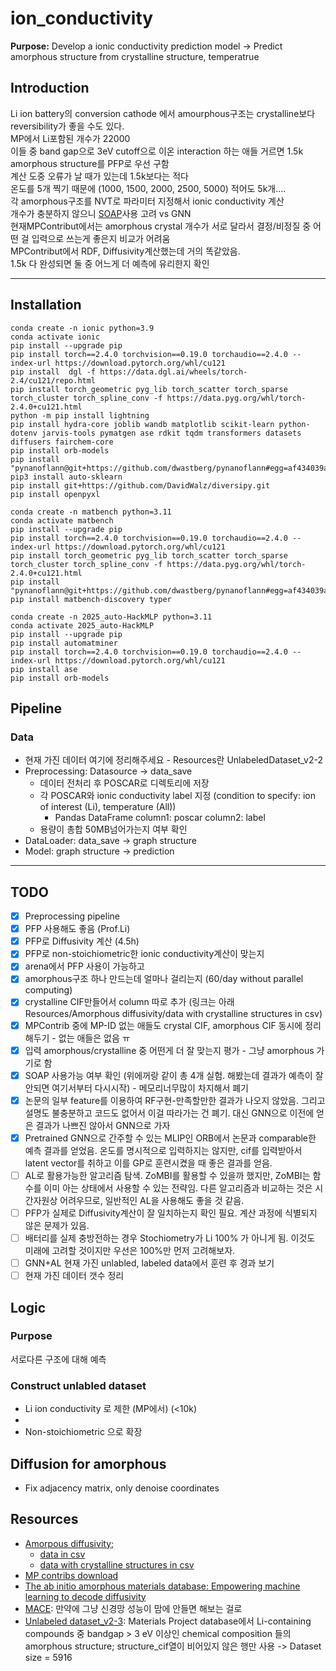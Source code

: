 # ion_conductivity   
**Purpose:** Develop a ionic conductivity prediction model $\rightarrow$ Predict amorphous structure from crystalline structure, temperatrue

## Introduction
Li ion battery의 conversion cathode 에서 amourphous구조는 crystalline보다 reversibility가 좋을 수도 있다.   
MP에서 Li포함된 개수가 22000   
이들 중 band gap으로 3eV cutoff으로 이온 interaction 하는 애들 거르면 1.5k   
amorphous structure를 PFP로 우선 구함   
계산 도중 오류가 날 때가 있는데 1.5k보다는 적다   
온도를 5개 찍기 때문에 (1000, 1500, 2000, 2500, 5000) 적어도 5k개....   
각 amorphous구조를 NVT로 파라미터 지정해서 ionic conductivity 계산   
개수가 충분하지 않으니 [SOAP](https://singroup.github.io/dscribe/1.0.x/tutorials/descriptors/soap.html)사용 고려 vs GNN   
현재MPContribut에서는 amorphous crystal 개수가 서로 달라서 결정/비정질 중 어떤 걸 입력으로 쓰는게 좋은지 비교가 어려움   
MPContribut에서 RDF, Diffusivity계산했는데 거의 똑같았음.   
1.5k 다 완성되면 둘 중 어느게 더 예측에 유리한지 확인   

-----------
## Installation
```
conda create -n ionic python=3.9
conda activate ionic
pip install --upgrade pip
pip install torch==2.4.0 torchvision==0.19.0 torchaudio==2.4.0 --index-url https://download.pytorch.org/whl/cu121
pip install  dgl -f https://data.dgl.ai/wheels/torch-2.4/cu121/repo.html
pip install torch_geometric pyg_lib torch_scatter torch_sparse torch_cluster torch_spline_conv -f https://data.pyg.org/whl/torch-2.4.0+cu121.html
python -m pip install lightning
pip install hydra-core joblib wandb matplotlib scikit-learn python-dotenv jarvis-tools pymatgen ase rdkit tqdm transformers datasets diffusers fairchem-core
pip install orb-models
pip install "pynanoflann@git+https://github.com/dwastberg/pynanoflann#egg=af434039ae14bedcbb838a7808924d6689274168"
pip3 install auto-sklearn
pip install git+https://github.com/DavidWalz/diversipy.git
pip install openpyxl
```

```
conda create -n matbench python=3.11
conda activate matbench
pip install --upgrade pip
pip install torch==2.4.0 torchvision==0.19.0 torchaudio==2.4.0 --index-url https://download.pytorch.org/whl/cu121
pip install torch_geometric pyg_lib torch_scatter torch_sparse torch_cluster torch_spline_conv -f https://data.pyg.org/whl/torch-2.4.0+cu121.html
pip install "pynanoflann@git+https://github.com/dwastberg/pynanoflann#egg=af434039ae14bedcbb838a7808924d6689274168"
pip install matbench-discovery typer
```

```
conda create -n 2025_auto-HackMLP python=3.11
conda activate 2025_auto-HackMLP
pip install --upgrade pip
pip install automatminer
pip install torch==2.4.0 torchvision==0.19.0 torchaudio==2.4.0 --index-url https://download.pytorch.org/whl/cu121
pip install ase
pip install orb-models
```


## Pipeline
### Data
- 현재 가진 데이터 여기에 정리해주세요 - Resources란 UnlabeledDataset_v2-2
- Preprocessing: Datasource $\rightarrow$ data_save
  - 데이터 전처리 후 POSCAR로 디렉토리에 저장
  - 각 POSCAR와 ionic conductivity label 지정 (condition to specify: ion of interest (Li), temperature (All))
    - Pandas DataFrame column1: poscar column2: label
  - 용량이 총합 50MB넘어가는지 여부 확인
- DataLoader: data_save  $\rightarrow$ graph structure
- Model: graph structure $\rightarrow$ prediction

-------------------
## TODO
- [x] Preprocessing pipeline
- [x] PFP 사용해도 좋음 (Prof.Li)
- [x] PFP로 Diffusivity 계산 (4.5h)
- [x] PFP로 non-stoichiometric한 ionic conductivity계산이 맞는지
- [x] arena에서 PFP 사용이 가능하고
- [x] amorphous구조 하나 만드는데 얼마나 걸리는지 (60/day without parallel computing)
- [x] crystalline CIF만들어서 column 따로 추가 (링크는 아래 Resources/Amorphous diffusivity/data with crystalline structures in csv)
- [x] MPContrib 중에 MP-ID 없는 애들도 crystal CIF, amorphous CIF 동시에 정리해두기 - 없는 애들은 없음 ㅠ
- [x] 입력 amorphous/crystalline 중 어떤게 더 잘 맞는지 평가 - 그냥 amorphous 가기로 함
- [x] SOAP 사용가능 여부 확인 (위에꺼랑 같이 총 4개 실험. 해봤는데 결과가 예측이 잘 안되면 여기서부터 다시시작) - 메모리너무많이 차지해서 폐기
- [x] 논문의 일부 feature를 이용하여 RF구현-만족할만한 결과가 나오지 않았음. 그리고 설명도 불충분하고 코드도 없어서 이걸 따라가는 건 폐기. 대신 GNN으로 이전에 얻은 결과가 나쁘진 않아서 GNN으로 가자
- [x] Pretrained GNN으로 간주할 수 있는 MLIP인 ORB에서 논문과 comparable한 예측 결과를 얻었음. 온도를 명시적으로 입력하지는 않지만, cif를 입력받아서 latent vector를 취하고 이를 GP로 훈련시켰을 때 좋은 결과를 얻음.
- [ ] AL로 활용가능한 알고리즘 탐색. ZoMBI를 활용할 수 있을까 했지만, ZoMBI는 함수를 이미 아는 상태에서 사용할 수 있는 전략임. 다른 알고리즘과 비교하는 것은 시간자원상 어려우므로, 일반적인 AL을 사용해도 좋을 것 같음.
- [ ] PFP가 실제로 Diffusivity계산이 잘 일치하는지 확인 필요. 계산 과정에 식별되지 않은 문제가 있음.
- [ ] 배터리를 실제 충방전하는 경우 Stochiometry가 Li 100% 가 아니게 됨. 이것도 미래에 고려할 것이지만 우선은 100%만 먼저 고려해보자.
- [ ] GNN+AL 현재 가진 unlabled, labeled data에서 훈련 후 경과 보기
- [ ] 현재 가진 데이터 갯수 정리

## Logic
### Purpose
서로다른 구조에 대해 예측

### Construct unlabled dataset
- Li ion conductivity 로 제한 (MP에서) (<10k)
- 
- Non-stoichiometric 으로 확장

## Diffusion for amorphous
- Fix adjacency matrix, only denoise coordinates


## Resources
- [Amorpous diffusivity](https://contribs.materialsproject.org/projects/amorphous_diffusivity);
  - [data in csv](https://drive.google.com/file/d/1KZn4WD3NLvlD1lr4PGvCBqZ80Syk5Vzr/view?usp=sharing)
  - [data with crystalline structures in csv](https://drive.google.com/file/d/1-2YsXG4ezZaHTZsnm3l2swgVw0LO7kDI/view?usp=sharing)
- [MP contribs download](https://docs.materialsproject.org/downloading-data/query-and-download-contributed-data)
- [The ab initio amorphous materials database: Empowering machine learning to decode diffusivity](https://ar5iv.labs.arxiv.org/html/2402.00177)
- [MACE](https://github.com/ACEsuit/mace?tab=readme-ov-file): 만약에 그냥 신경망 성능이 맘에 안들면 해보는 걸로
- [Unlabeled dataset_v2-3](https://drive.google.com/file/d/1CWYRfr1rtdcT_47mr2OixCXEGuokA5hc/view?usp=sharing): Materials Project database에서 Li-containing compounds 중 bandgap > 3 eV 이상인 chemical composition 들의 amorphous structure; structure_cif열이 비어있지 않은 행만 사용 -> Dataset size = 5916
